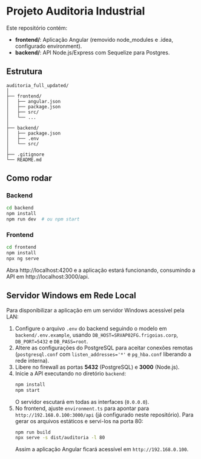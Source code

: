 # Projeto Auditoria Industrial

Este repositório contém:

- **frontend/**: Aplicação Angular (removido node_modules e .idea, configurado environment).
- **backend/**: API Node.js/Express com Sequelize para Postgres.

## Estrutura

```
auditoria_full_updated/
│
├── frontend/
│   ├── angular.json
│   ├── package.json
│   ├── src/
│   └── ...
│
├── backend/
│   ├── package.json
│   ├── .env
│   └── src/
│
├── .gitignore
└── README.md
```

## Como rodar

### Backend
```bash
cd backend
npm install
npm run dev  # ou npm start
```

### Frontend
```bash
cd frontend
npm install
npx ng serve
```

Abra http://localhost:4200 e a aplicação estará funcionando, consumindo a API em http://localhost:3000/api.

## Servidor Windows em Rede Local

Para disponibilizar a aplicação em um servidor Windows acessível pela LAN:

1. Configure o arquivo `.env` do backend seguindo o modelo em `backend/.env.example`,
   usando `DB_HOST=SRVAP02FG.frigoias.corp`, `DB_PORT=5432` e `DB_PASS=root`.
2. Altere as configurações do PostgreSQL para aceitar conexões remotas (`postgresql.conf` com `listen_addresses='*'` e `pg_hba.conf` liberando a rede interna).
3. Libere no firewall as portas **5432** (PostgreSQL) e **3000** (Node.js).
4. Inicie a API executando no diretório `backend`:
   ```bash
   npm install
   npm start
   ```
   O servidor escutará em todas as interfaces (`0.0.0.0`).
5. No frontend, ajuste `environment.ts` para apontar para `http://192.168.0.100:3000/api` (já configurado neste repositório). Para gerar os arquivos estáticos e servi-los na porta 80:
   ```bash
   npm run build
   npx serve -s dist/auditoria -l 80
   ```
   Assim a aplicação Angular ficará acessível em `http://192.168.0.100`.

